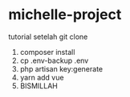 # michelle-project

tutorial setelah git clone

1. composer install
2. cp .env-backup .env
3. php artisan key:generate
4. yarn add vue
5. BISMILLAH
